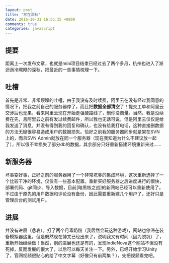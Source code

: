 ```yaml
---
layout: post
title: "写在深秋"
date: 2016-10-31 16:55:35 +0800
comments: true
categories: javascript
---
```

## 提要

距离上一次发布文章，也就是mini项目结束已经过去了两个多月，杭州也进入了淅沥沥冷飕飕的深秋，把最近的一些事情梳理一下。

## 吐槽

首先是非常、非常烦躁的吐槽，由于我没有及时续费，阿里云在没有经过我同意的情况下，把我之前自己的服务器停了，而且把**数据全部清空**了！提交工单和阿里云交涉后也无果，看来阿里云现在开始走强硬路线了，删你没商量。当然，我是没续费在先，且阿里云之前有发过续费邮件，所以我也无话可说，但是阿里云仅仅是给我发送了消息，并没有得到我的回复和确认，也没有给我打电话，这种直接删数据的方法无疑很容易造成用户的数据损失。恰好之前我的服务器同步就是架在SVN上的，而且SVN Admin就放在同一个服务器（现在我知道为什么不建议放一起了），所以很不幸损失了部分db的数据，其余部分只好重新搭建环境重新来过……

<!--more-->

## 新服务器

坏事变好事，正好之前的服务器用了一个非常坑爹的集成环境，这次重新选择了一个比较干净的环境，仅仅有一些基本配置。重新买好服务器之后进度进行的很快，部署代码、git同步、导入数据，目前[暗黑核之战]的新网站已经可以重新使用了。不过由于原先的用户数据和评论没有备份，因此需要重新建几个用户了，还好只是管理后台的测试用户。

## 进展

并没有进展（悲哀）。打了两个月毒奶粉（我居然会玩这种游戏），网站也停滞在装备模拟器这里，但是既然现在博文已经出来了，说明我又有时间（因为脱坑）了，重新开始继续做！当然，别的进展也还是有的，发现IndieNova这个网站不但没有死掉，反而发展的很大了，以后可以每天关注一下。另外，已经开始学习Unity了，官网视频很贴心的给了中文字幕（好像只有前两集？），先把视频看完吧。
